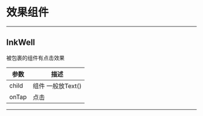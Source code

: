 # 效果组件


---
## InkWell

被包裹的组件有点击效果


| 参数         | 描述            |
|------------|---------------|
| child      | 组件 一般放Text()  |
| onTap      | 点击            |

---


